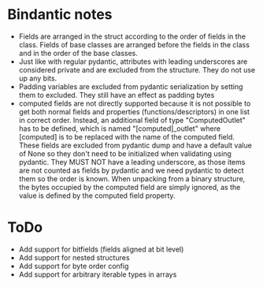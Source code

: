 # Bindantic notes

- Fields are arranged in the struct according to the order of fields in the class. Fields of base classes are arranged before the fields in the class and in the order of the base classes.
- Just like with regular pydantic, attributes with leading underscores are considered private and are excluded from the structure. They do not use up any bits.
- Padding variables are excluded from pydantic serialization by setting them to excluded. They still have an effect as padding bytes
- computed fields are not directly supported because it is not possible to get both normal fields and properties (functions/descriptors) in one list in correct order. Instead, an additional field of type "ComputedOutlet" has to be defined, which is named "[computed]_outlet" where [computed] is to be replaced with the name of the computed field. These fields are excluded from pydantic dump and have a default value of None so they don't need to be initialized when validating using pydantic. They MUST NOT have a leading underscore, as those items are not counted as fields by pydantic and we need pydantic to detect them so the order is known. When unpacking from a binary structure, the bytes occupied by the computed field are simply ignored, as the value is defined by the computed field property.


# ToDo

- Add support for bitfields (fields aligned at bit level)
- Add support for nested structures
- Add support for byte order config
- Add support for arbitrary iterable types in arrays